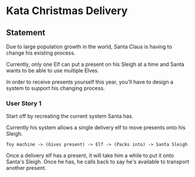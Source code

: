 # Kata Christmas Delivery

## Statement
Due to large population growth in the world, Santa Claus is having to change his existing process.

Currently, only one Elf can put a present on his Sleigh at a time and Santa wants to be able to use
multiple Elves.

In order to receive presents yourself this year, you'll have to design a system to support his changing
process.


### User Story 1
Start off by recreating the current system Santa has.

Currently his system allows a single delivery elf to move presents onto his Sleigh.

`Toy machine -> (Gives present) -> Elf -> (Packs into) -> Santa Sleigh`

Once a delivery elf has a present, it will take him a while to put it onto Santa's Sleigh. Once he has,
he calls back to say he's available to transport another present.